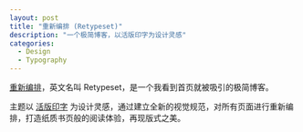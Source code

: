 ```yaml
---
layout: post
title: "重新编排 (Retypeset)"
description: "一个极简博客，以活版印字为设计灵感"
categories:
  - Design
  - Typography
---
```


[重新编排](https://astro-theme-typography.vercel.app/)，英文名叫 Retypeset，是一个我看到首页就被吸引的极简博客。

主题以 [活版印字](https://astro-theme-typography.vercel.app/) 为设计灵感，通过建立全新的视觉规范，对所有页面进行重新编排，打造纸质书页般的阅读体验，再现版式之美。
